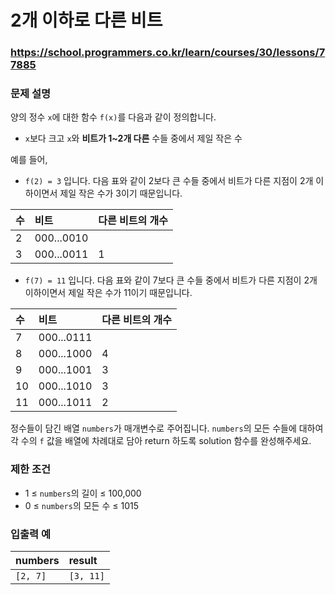 # 2개 이하로 다른 비트

### https://school.programmers.co.kr/learn/courses/30/lessons/77885

### 문제 설명

양의 정수 `x`에 대한 함수 `f(x)`를 다음과 같이 정의합니다.

-   `x`보다 크고 `x`와 **비트가 1~2개 다른** 수들 중에서 제일 작은 수

예를 들어,

-   `f(2) = 3` 입니다. 다음 표와 같이 2보다 큰 수들 중에서 비트가 다른 지점이 2개 이하이면서 제일 작은 수가 3이기 때문입니다.

| 수  | 비트       | 다른 비트의 개수 |
| :-- | :--------- | :--------------- |
| 2   | 000...0010 |                  |
| 3   | 000...0011 | 1                |

-   `f(7) = 11` 입니다. 다음 표와 같이 7보다 큰 수들 중에서 비트가 다른 지점이 2개 이하이면서 제일 작은 수가 11이기 때문입니다.

| 수  | 비트       | 다른 비트의 개수 |
| :-- | :--------- | :--------------- |
| 7   | 000...0111 |                  |
| 8   | 000...1000 | 4                |
| 9   | 000...1001 | 3                |
| 10  | 000...1010 | 3                |
| 11  | 000...1011 | 2                |

정수들이 담긴 배열 `numbers`가 매개변수로 주어집니다. `numbers`의 모든 수들에 대하여 각 수의 `f` 값을 배열에 차례대로 담아 return 하도록 solution 함수를 완성해주세요.

### 제한 조건

-   1 ≤ `numbers`의 길이 ≤ 100,000
-   0 ≤ `numbers`의 모든 수 ≤ 1015

### 입출력 예

| numbers  | result    |
| :------- | :-------- |
| `[2, 7]` | `[3, 11]` |
